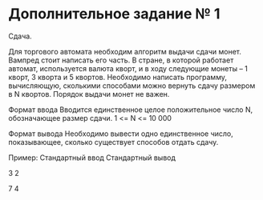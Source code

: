 # Дополнительное задание № 1
Сдача. 

Для торгового автомата необходим алгоритм выдачи сдачи монет. Вампред стоит написать его часть. В стране, в которой работает автомат, используется валюта кворт, и в ходу следующие монеты – 1 кворт, 3 кворта и 5 квортов. Необходимо написать программу, вычисляющую, сколькими способами можно вернуть сдачу размером в N квортов. Порядок выдачи монет не важен.

Формат ввода
Вводится единственное целое положительное число N, обозначающее
размер сдачи. 1 <= N <= 10 000

Формат вывода
Необходимо вывести одно единственное число, показывающее,
сколько существует способов отдать сдачу.

Пример:
Стандартный ввод Стандартный вывод

3 2

7 4
